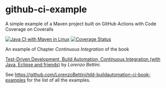 # github-ci-example

A simple example of a Maven project built on GitHub Actions with Code Coverage on Coveralls

[![Java CI with Maven in Linux](https://github.com/LorenzoBettini/github-ci-example/workflows/Java%20CI%20with%20Maven%20in%20Linux/badge.svg)](https://github.com/LorenzoBettini/github-ci-example/actions)
[![Coverage Status](https://coveralls.io/repos/github/LorenzoBettini/github-ci-example/badge.svg?branch=master)](https://coveralls.io/github/LorenzoBettini/github-ci-example?branch=master)

An example of Chapter _Continuous Integration_ of the book

[Test-Driven Development, Build Automation, Continuous Integration (with Java, Eclipse and friends)](https://leanpub.com/tdd-buildautomation-ci)
by _Lorenzo Bettini_.

See https://github.com/LorenzoBettini/tdd-buildautomation-ci-book-examples for the list of all the examples.
